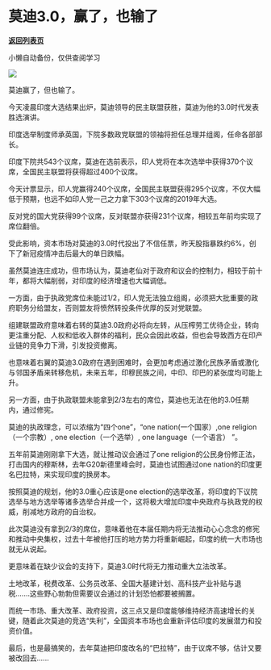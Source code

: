 # 莫迪3.0，赢了，也输了

[**返回列表页**](/gzh/政事堂2019)

小懒自动备份，仅供查阅学习

![](https://mmbiz.qpic.cn/mmbiz_png/rxhS23yu8cPUicibYWwEBdx4A0biajEjZP0phv5uwWexdNuB7DUM5lSJiavX6JxoR5U7WvXCtc8JibrMOESeQZ2meHw/640?wx_fmt=png&from;=appmsg)

莫迪赢了，但也输了。  

今天凌晨印度大选结果出炉，莫迪领导的民主联盟获胜，莫迪为他的3.0时代发表胜选演讲。

印度选举制度师承英国，下院多数政党联盟的领袖将担任总理并组阁，任命各部部长。

印度下院共543个议席，莫迪在选前表示，印人党将在本次选举中获得370个议席，全国民主联盟将获得超过400个议席。

今天计票显示，印人党赢得240个议席，全国民主联盟获得295个议席，不仅大幅低于预期，也远不如印人党一己之力拿下303个议席的2019年大选。

反对党的国大党获得99个议席，反对联盟亦获得231个议席，相较五年前均实现了席位翻倍。

受此影响，资本市场对莫迪的3.0时代投出了不信任票，昨天股指暴跌约6%，创下了新冠疫情冲击后最大的单日跌幅。

虽然莫迪连庄成功，但市场认为，莫迪老仙对于政府和议会的控制力，相较于前十年，都将大幅削弱，对印度的经济增速也大幅调低。

一方面，由于执政党席位未能过1/2，印人党无法独立组阁，必须把大批重要的政府职务分给盟友，否则盟友将愤然转投条件优厚的反对党联盟。  

组建联盟政府意味着右转的莫迪3.0政府必将向左转，从压榨劳工优待企业，转向更注重分配、人权和低收入群体的福利，民众会因此收益，但也会导致西方在印产业链的竞争力下滑，引发投资撤离。

也意味着右翼的莫迪3.0政府在遇到困难时，会更加考虑通过激化民族矛盾或激化与邻国矛盾来转移危机，未来五年，印穆民族之间，中印、印巴的紧张度均可能上升。

另一方面，由于执政联盟未能拿到2/3左右的席位，莫迪也无法在他的3.0任期内，通过修宪。

莫迪的执政理念，可以浓缩为“四个one”，“one nation(一个国家）,one religion（一个宗教）, one election（一个选举）,
one language（一个语言） ”。

五年前莫迪刚刚拿下大选，就让推动议会通过了one religion的公民身份修正法，打击国内的穆斯林，去年G20新德里峰会时，莫迪也试图通过one
nation的印度更名巴拉特，来实现印度的换房本。

按照莫迪的规划，他的3.0重心应该是one
election的选举改革，将印度的下议院选举与地方选举等诸多选举合并成一个，这将极大增加印度中央政府与执政党的权威，削减地方政府的自治权。

此次莫迪没有拿到2/3的席位，意味着他在本届任期内将无法推动心心念念的修宪和推动中央集权，过去十年被他打压的地方势力将重新崛起，印度的统一大市场也就无从说起。

更意味着在缺少议会的支持下，莫迪3.0时代将无力推动重大立法改革。  

土地改革，税费改革、公务员改革、全国大基建计划、高科技产业补贴与退税.......这些野心勃勃但需要议会通过的计划恐怕都要被搁置。  

而统一市场、重大改革、政府投资，这三点又是印度能够维持经济高速增长的关键，随着此次莫迪的竞选“失利”，全国资本市场也会重新评估印度的发展潜力和投资价值。

最后，也是最搞笑的，去年莫迪把印度改名的“巴拉特”，由于议席不够，估计又要被改回去......

